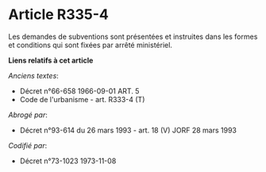 # Article R335-4

Les demandes de subventions sont présentées et instruites dans les formes et conditions qui sont fixées par arrêté
ministériel.

**Liens relatifs à cet article**

_Anciens textes_:

  - Décret n°66-658 1966-09-01 ART. 5
  - Code de l'urbanisme - art. R333-4 (T)

_Abrogé par_:

  - Décret n°93-614 du 26 mars 1993 - art. 18 (V) JORF 28 mars 1993

_Codifié par_:

  - Décret n°73-1023 1973-11-08
